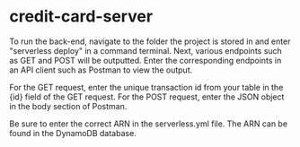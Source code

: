 # credit-card-server


To run the back-end, navigate to the folder the project is stored in and enter "serverless deploy" in a command terminal. Next, various endpoints such as GET and POST will be outputted. Enter the corresponding endpoints in an API client such as Postman to view the output.

For the GET request, enter the unique transaction id from your table in the {id} field of the GET request.
For the POST request, enter the JSON object in the body section of Postman.

Be sure to enter the correct ARN in the serverless.yml file. The ARN can be found in the DynamoDB database.

